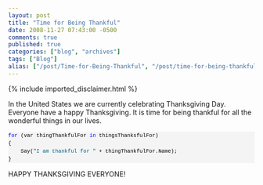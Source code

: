 ```yaml
---
layout: post
title: "Time for Being Thankful"
date: 2008-11-27 07:43:00 -0500
comments: true
published: true
categories: ["blog", "archives"]
tags: ["Blog"]
alias: ["/post/Time-for-Being-Thankful", "/post/time-for-being-thankful"]
---
```

<!-- more -->
{% include imported_disclaimer.html %}
<p>In the United States we are currently celebrating Thanksgiving Day. Everyone have a happy Thanksgiving. It is time for being thankful for all the wonderful things in our lives.</p>
<div>
<pre style="font-size: 8pt; margin: 0em; overflow: visible; width: 100%; color: black; line-height: 12pt; font-family: consolas, 'Courier New', courier, monospace; background-color: #f4f4f4; border-style: none; padding: 0px;"><span style="color: #0000ff">for</span> (var thingThankfulFor <span style="color: #0000ff">in</span> thingsThanksfulFor)
{
    Say(<span style="color: #006080">"I am thankful for "</span> + thingThankfulFor.Name);
}</pre>
</div>
<p>HAPPY THANKSGIVING EVERYONE!</p>
